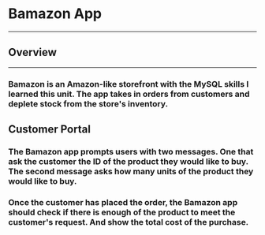 # Bamazon App
---
## Overview
---
### Bamazon is an Amazon-like storefront with the MySQL skills I learned this unit. The app takes in orders from customers and deplete stock from the store's inventory. 

## Customer Portal

### The Bamazon app prompts users with two messages. One that ask the customer the ID of the product they would like to buy. The second message asks how many units of the product they would like to buy.
### Once the customer has placed the order, the Bamazon app should check if there is enough of the product to meet the customer's request. And show the total cost of the purchase.